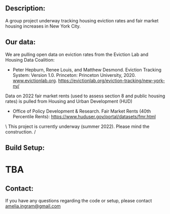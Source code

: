 ## Description:
A group project underway tracking housing eviction rates and fair market housing increases in New York City.

## Our data:
We are pulling open data on eviction rates from the Eviction Lab and Housing Data Coalition:

+ Peter Hepburn, Renee Louis, and Matthew Desmond. Eviction Tracking System: Version 1.0. Princeton: Princeton University, 2020. www.evictionlab.org.
https://evictionlab.org/eviction-tracking/new-york-ny/

Data on 2022 fair market rents (used to assess section 8 and public housing rates) is pulled from Housing and Urban Development (HUD)
+ Office of Policy Development & Research.  Fair Market Rents (40th Percentile Rents):
https://www.huduser.gov/portal/datasets/fmr.html

\\ This project is currently underway (summer 2022).  Please mind the construction. /

## Build Setup:

# TBA

## Contact:
If you have any questions regarding the code or setup, please contact amelia.ingram@gmail.com
